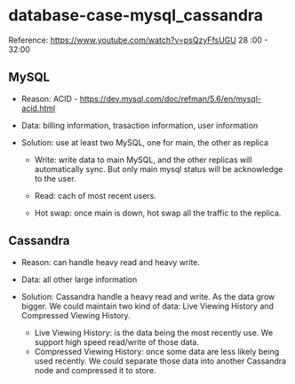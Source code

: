 # database-case-mysql_cassandra

Reference: https://www.youtube.com/watch?v=psQzyFfsUGU  28 :00 - 32:00 

## MySQL 

- Reason: ACID - https://dev.mysql.com/doc/refman/5.6/en/mysql-acid.html

- Data: billing information, trasaction information, user information

- Solution: use at least two MySQL, one for main, the other as replica
    
    - Write: write data to main MySQL, and the other replicas will automatically sync. But only main mysql status will be acknowledge to the user.

    - Read: cach of most recent users.

    - Hot swap: once main is down, hot swap all the traffic to the replica.



## Cassandra

- Reason: can handle heavy read and heavy write.

- Data: all other large information

- Solution: Cassandra handle a heavy read and write. As the data grow bigger. We could maintain two kind of data: Live Viewing History and Compressed Viewing History.
  
    - Live Viewing History: is the data being the most recently use. We support high speed read/write of those data.
    - Compressed Viewing History: once some data are less likely being used recently. We could separate those data into another Cassandra node and compressed it to store.

